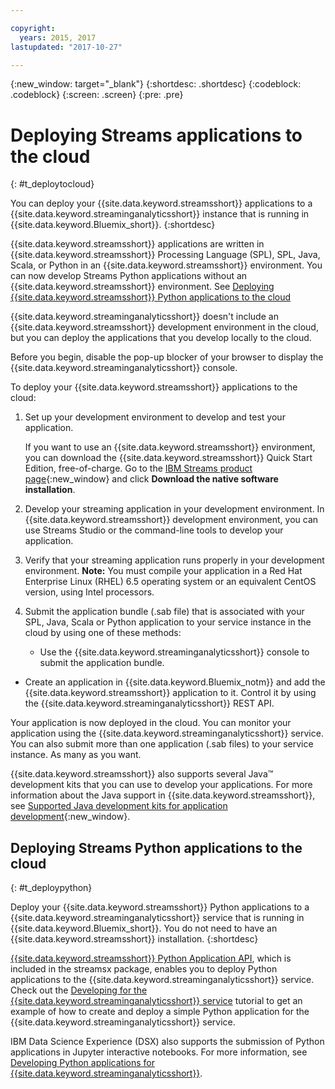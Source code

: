 ```yaml
---

copyright:
  years: 2015, 2017
lastupdated: "2017-10-27"

---
```


<!-- Attribute definitions -->
{:new_window: target="_blank"}
{:shortdesc: .shortdesc}
{:codeblock: .codeblock}
{:screen: .screen}
{:pre: .pre}

# Deploying Streams applications to the cloud
{: #t_deploytocloud}

You can deploy your {{site.data.keyword.streamsshort}} applications to a {{site.data.keyword.streaminganalyticsshort}} instance that is running in {{site.data.keyword.Bluemix_short}}.
{:shortdesc}

{{site.data.keyword.streamsshort}} applications are written in {{site.data.keyword.streamsshort}} Processing Language (SPL), SPL, Java, Scala, or Python in an {{site.data.keyword.streamsshort}} environment. You can now develop Streams Python applications without an {{site.data.keyword.streamsshort}} environment. See [Deploying {{site.data.keyword.streamsshort}} Python applications to the cloud](docs/services/StreamingAnalytics/t_deploytocloud.html#t_deploypython)


{{site.data.keyword.streaminganalyticsshort}} doesn't include an {{site.data.keyword.streamsshort}} development environment in the cloud, but you can deploy the applications that you develop locally to the cloud.

Before you begin, disable the pop-up blocker of your browser to display the {{site.data.keyword.streaminganalyticsshort}} console.

To deploy your {{site.data.keyword.streamsshort}} applications to the cloud:

1. Set up your development environment to develop and test your application.

	If you want to use an {{site.data.keyword.streamsshort}} environment, you can download the {{site.data.keyword.streamsshort}} Quick Start Edition, free-of-charge. Go to the [IBM Streams product page](http://www.ibm.com/analytics/us/en/technology/stream-computing/){:new_window} and click **Download the native software installation**.

2. Develop your streaming application in your development environment. In {{site.data.keyword.streamsshort}} development environment, you can use Streams Studio or the command-line tools to develop your application.

3. Verify that your streaming application runs properly in your development environment.
**Note:** You must compile your application in a Red Hat Enterprise Linux (RHEL) 6.5 operating system or an equivalent CentOS version, using Intel processors.

4. Submit the application bundle (.sab file) that is associated with your SPL, Java, Scala or Python application to your service instance in the cloud by using one of these methods:
	* Use the {{site.data.keyword.streaminganalyticsshort}} console to submit the application bundle.
  * Create an application in {{site.data.keyword.Bluemix_notm}} and add the {{site.data.keyword.streamsshort}} application to it. Control it by using the {{site.data.keyword.streaminganalyticsshort}} REST API.

Your application is now deployed in the cloud. You can monitor your application using the {{site.data.keyword.streaminganalyticsshort}} service. You can also submit more than one application (.sab files) to your service instance. As many as you want.

{{site.data.keyword.streamsshort}} also supports several Java™ development kits that you can use to develop your applications. For more information about the Java support in {{site.data.keyword.streamsshort}}, see [Supported Java development kits for application development](https://www.ibm.com/support/knowledgecenter/en/SSCRJU_4.2.0/com.ibm.streams.install.doc/doc/ibminfospherestreams-install-prerequisites-java-supported-sdks.html){:new_window}.

## Deploying Streams Python applications to the cloud
{: #t_deploypython}

Deploy your {{site.data.keyword.streamsshort}} Python applications to a {{site.data.keyword.streaminganalyticsshort}} service that is running in {{site.data.keyword.Bluemix_short}}. You do not need to have an {{site.data.keyword.streamsshort}} installation.
{:shortdesc}

[{{site.data.keyword.streamsshort}} Python Application API](http://ibmstreams.github.io/streamsx.documentation/docs/python/python-appapi-devguide/#50-api-features), which is included in the streamsx package, enables you to deploy Python applications to the {{site.data.keyword.streaminganalyticsshort}} service. Check out the [Developing for the {{site.data.keyword.streaminganalyticsshort}} service](http://ibmstreams.github.io/streamsx.documentation/docs/python/1.6/python-appapi-devguide-2a/index.html) tutorial to get an example of how to create and deploy a simple Python application for the {{site.data.keyword.streaminganalyticsshort}} service.

IBM Data Science Experience (DSX) also supports the submission of Python applications in Jupyter interactive notebooks. For more information, see [Developing Python applications for {{site.data.keyword.streaminganalyticsshort}}](/docs/services/StreamingAnalytics/t_develop_apps_python.html).
